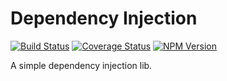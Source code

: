 # Dependency Injection

[![Build Status](https://travis-ci.org/joppe/dependency-injection.svg?branch=master)](https://travis-ci.org/joppe/dependency-injection) [![Coverage Status](https://coveralls.io/repos/github/joppe/dependency-injection/badge.svg?branch=master)](https://coveralls.io/github/joppe/dependency-injection?branch=master) [![NPM Version](https://img.shields.io/npm/v/@apestaartje/dependency-injection.svg?style=flat-square)](https://www.npmjs.com/package/@apestaartje/dependency-injection)

A simple dependency injection lib.
